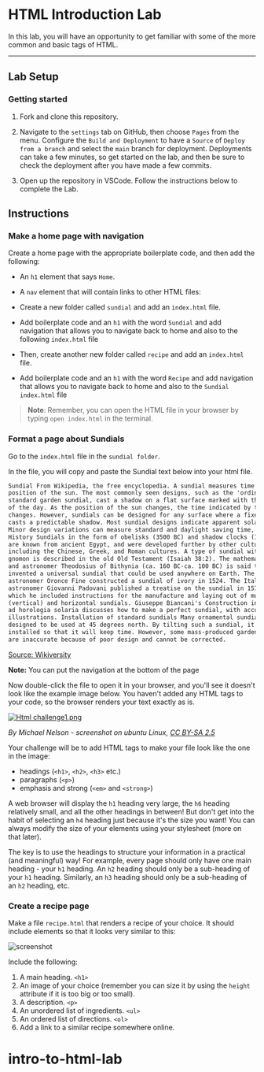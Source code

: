 # HTML Introduction Lab

In this lab, you will have an opportunity to get familiar with some of the more common and basic tags of HTML.

---

## Lab Setup

### Getting started

1. Fork and clone this repository.

1. Navigate to the `settings` tab on GitHub, then choose `Pages` from the menu. Configure the `Build and Deployment` to have a `Source` of `Deploy from a branch` and select the `main` branch for deployment. Deployments can take a few minutes, so get started on the lab, and then be sure to check the deployment after you have made a few commits.

1. Open up the repository in VSCode. Follow the instructions below to complete the Lab.

## Instructions

### Make a home page with navigation

Create a home page with the appropriate boilerplate code, and then add the following:

- An `h1` element that says `Home`.
- A `nav` element that will contain links to other HTML files:

- Create a new folder called `sundial` and add an `index.html` file.
- Add boilerplate code and an `h1` with the word `Sundial` and add navigation that allows you to navigate back to home and also to the following `index.html` file
- Then, create another new folder called `recipe` and add an `index.html` file.
- Add boilerplate code and an `h1` with the word `Recipe` and add navigation that allows you to navigate back to home and also to the `Sundial` `index.html` file

> **Note**: Remember, you can open the HTML file in your browser by typing `open index.html` in the terminal.

### Format a page about Sundials

Go to the `index.html` file in the `sundial folder`.

In the file, you will copy and paste the Sundial text below into your html file.

```html
Sundial From Wikipedia, the free encyclopedia. A sundial measures time by the
position of the sun. The most commonly seen designs, such as the 'ordinary' or
standard garden sundial, cast a shadow on a flat surface marked with the hours
of the day. As the position of the sun changes, the time indicated by the shadow
changes. However, sundials can be designed for any surface where a fixed object
casts a predictable shadow. Most sundial designs indicate apparent solar time.
Minor design variations can measure standard and daylight saving time, as well.
History Sundials in the form of obelisks (3500 BC) and shadow clocks (1500 BC)
are known from ancient Egypt, and were developed further by other cultures,
including the Chinese, Greek, and Roman cultures. A type of sundial without
gnomon is described in the old Old Testament (Isaiah 38:2). The mathematician
and astronomer Theodosius of Bithynia (ca. 160 BC-ca. 100 BC) is said to have
invented a universal sundial that could be used anywhere on Earth. The French
astronomer Oronce Fine constructed a sundial of ivory in 1524. The Italian
astronomer Giovanni Padovani published a treatise on the sundial in 1570, in
which he included instructions for the manufacture and laying out of mural
(vertical) and horizontal sundials. Giuseppe Biancani's Construction instrumenti
ad horologia solaria discusses how to make a perfect sundial, with accompanying
illustrations. Installation of standard sundials Many ornamental sundials are
designed to be used at 45 degrees north. By tilting such a sundial, it may be
installed so that it will keep time. However, some mass-produced garden sundials
are inaccurate because of poor design and cannot be corrected.
```

[Source: Wikiversity](https://en.wikiversity.org/wiki/Web_Design/HTML_Challenges)

**Note:** You can put the navigation at the bottom of the page

Now double-click the file to open it in your browser, and you'll see it doesn't look like the example image below. You haven't added any HTML tags to your code, so the browser renders your text exactly as is.

[![Html challenge1.png](https://upload.wikimedia.org/wikiversity/en/3/3d/Html_challenge1.png)](https://en.wikiversity.org/wiki/File:Html_challenge1.png#/media/File:Html_challenge1.png)

_By Michael Nelson - screenshot on ubuntu Linux, [CC BY-SA 2.5](http://creativecommons.org/licenses/by-sa/2.5 "Creative Commons Attribution 2.5")_

Your challenge will be to add HTML tags to make your file look like the one in the image:

- headings (`<h1>`, `<h2>`, `<h3>` etc.)
- paragraphs (`<p>`)
- emphasis and strong (`<em>` and `<strong>`)

A web browser will display the `h1` heading very large, the `h6` heading relatively small, and all the other headings in between! But don't get into the habit of selecting an `h4` heading just because it's the size you want! You can always modify the size of your elements using your stylesheet (more on that later).

The key is to use the headings to structure your information in a practical (and meaningful) way! For example, every page should only have one main heading - your `h1` heading. An `h2` heading should only be a sub-heading of your `h1` heading. Similarly, an `h3` heading should only be a sub-heading of an `h2` heading, etc.

### Create a recipe page

Make a file `recipe.html` that renders a recipe of your choice. It should include elements so that it looks very similar to this:

![screenshot](./images/pbjImage.png)

Include the following:

1. A main heading. `<h1>`
1. An image of your choice (remember you can size it by using the `height` attribute if it is too big or too small).
1. A description. `<p>`
1. An unordered list of ingredients. `<ul>`
1. An ordered list of directions. `<ol>`
1. Add a link to a similar recipe somewhere online.
# intro-to-html-lab
